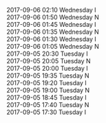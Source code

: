 2017-09-06 02:10 Wednesday  I  
2017-09-06 01:50 Wednesday  N  
2017-09-06 01:45 Wednesday  I  
2017-09-06 01:35 Wednesday  N  
2017-09-06 01:30 Wednesday  I  
2017-09-06 01:05 Wednesday  N  
2017-09-05 20:30 Tuesday  I  
2017-09-05 20:05 Tuesday  N  
2017-09-05 20:00 Tuesday  I  
2017-09-05 19:35 Tuesday  N  
2017-09-05 19:20 Tuesday  I  
2017-09-05 19:00 Tuesday  N  
2017-09-05 18:45 Tuesday  I  
2017-09-05 17:40 Tuesday  N  
2017-09-05 17:30 Tuesday  I  
